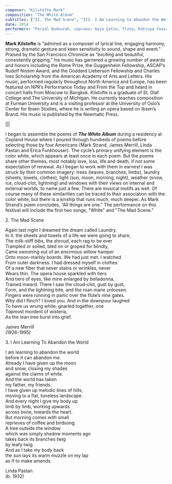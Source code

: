 ```yaml
---
composer: "Kilstofte Mark"
composition: "The White Album"
subtitles: ["II. The Mad Scene", "III. I Am Learning to Abandon the World"]
date: 2014
performers: "Feryal Qudourah, soprano; Ayça Çetin, flute; Katsuya Yuasa, clarinet; Dani Hoisington, violin; Aleksandra Pereverzeva, cello; YingYing Wang, piano; Andrew Bockman, percussion; Rachel Friedman, conductor"
---
```

**Mark Kilstofte** is "admired as a composer of lyrical line, engaging harmony, strong, dramatic gesture and keen sensitivity to sound, shape and event." Praised by the San Francisco Chronicle as “exciting and beautiful, consistently gripping,” his music has garnered a growing number of awards and honors including the Rome Prize, the Guggenheim Fellowship, ASCAP’s Rudolf Nissim Award, and the Goddard Lieberson Fellowship and Charles Ives Scholarship from the American Academy of Arts and Letters. His music, performed regularly throughout North America and Europe, has been featured on NPR’s Performance Today and From the Top and heard in concert halls from Moscow to Bangkok. Kilstofte is a graduate of St. Olaf College and The University of Michigan. He currently teaches composition at Furman University and is a visiting professor at the University of Oslo’s Center for Ibsen Studies, where he is writing an opera based on Ibsen’s Brand. His music is published by the Newmatic Press.

|||

I began to assemble the poems of **_The White Album_** during a residency at Copland House where I poured through hundreds of poems before selecting those by four Americans (Mark Strand, James Merrill, Linda Pastan and Erica Funkhouser). The cycle’s primary unifying element is the color white, which appears at least once in each poem. But the poems share other themes, most notably love, loss, life and death, if not some expectation of renewal. As I began to work with them in earnest I was struck by their common imagery: trees (leaves, branches, limbs), laundry (sheets, towels, clothes), light (sun, moon, morning, night), weather (snow, ice, cloud-clot, lightning) and windows with their views on internal and external worlds, to name just a few. There are musical motifs as well. Of course many of these similarities can be traced to their association with the color white, but there is a kinship that runs much, much deeper. As Mark Strand’s poem concludes, “All things are one.” The performance on this festival will include the first two songs, "White" and "The Mad Scene."

2\. The Mad Scene

Again last night I dreamed the dream called Laundry.<br>
In it, the sheets and towels of a life we were going to share, <br>
The milk-stiff bibs, the shroud, each rag to be ever <br>
Trampled or soiled, bled on or groped for blindly,<br>
Came swooning out of an enormous willow hamper<br>
Onto moon-marbly boards. We had just met. I watched <br>
From outer darkness. I had dressed myself in clothes<br>
Of a new fiber that never stains or wrinkles, never<br>
Wears thin. The opera house sparkled with tiers<br>
And tiers of eyes, like mine enlarged by belladonna, <br>
Trained inward. There I saw the cloud-clot, gust by gust, <br>
Form, and the lightning bite, and the roan mane unloosen. <br>
Fingers were running in panic over the flute’s nine gates. <br>
Why did I flinch? I loved you. And in the downpour laughed <br>
To have us wrung white, gnarled together, one<br>
Topmost mordent of wisteria,<br>
As the lean tree burst into grief.

James Merrill <br>
(1926-1995) 

3\. I Am Learning To Abandon the World

I am learning to abandon the world <br>
before it can abandon me.<br>
Already I have given up the moon <br>
and snow, closing my shades <br>
against the claims of white.<br>
And the world has taken<br>
my father, my friends.<br>
I have given up melodic lines of hills, <br>
moving to a flat, tuneless landscape. <br>
And every night I give my body up<br>
limb by limb, working upwards<br>
across bone, towards the heart.<br>
But morning comes with small<br>
reprieves of coffee and birdsong.<br>
A tree outside the window<br>
which was simply shadow moments ago <br>
takes back its branches twig<br>
by leafy twig.<br>
And as I take my body back<br>
the sun lays its warm muzzle on my lap <br>
as if to make amends.

Linda Pastan <br>
(b. 1932)